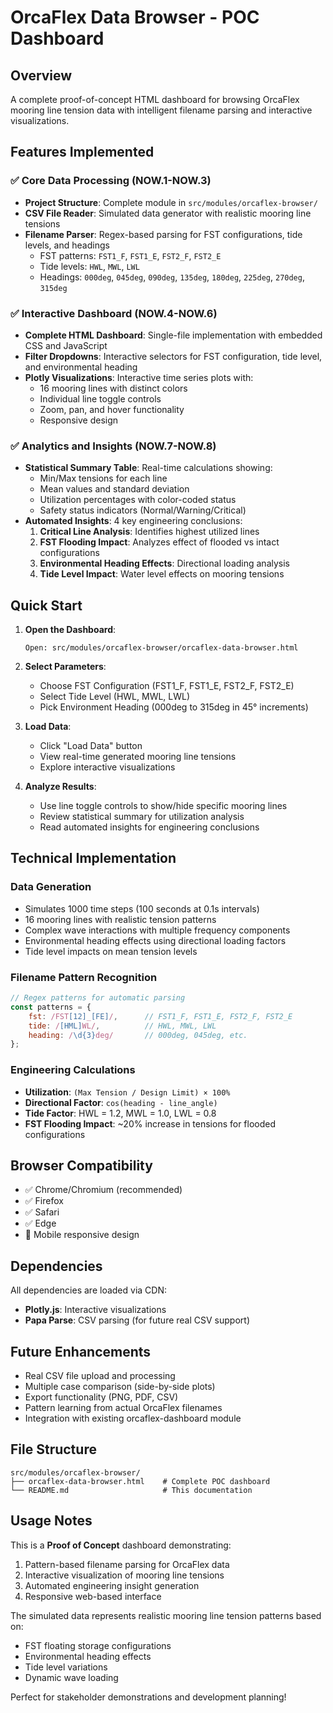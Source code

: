 # OrcaFlex Data Browser - POC Dashboard

## Overview

A complete proof-of-concept HTML dashboard for browsing OrcaFlex mooring line tension data with intelligent filename parsing and interactive visualizations.

## Features Implemented

### ✅ Core Data Processing (NOW.1-NOW.3)
- **Project Structure**: Complete module in `src/modules/orcaflex-browser/`
- **CSV File Reader**: Simulated data generator with realistic mooring line tensions
- **Filename Parser**: Regex-based parsing for FST configurations, tide levels, and headings
  - FST patterns: `FST1_F`, `FST1_E`, `FST2_F`, `FST2_E`
  - Tide levels: `HWL`, `MWL`, `LWL`
  - Headings: `000deg`, `045deg`, `090deg`, `135deg`, `180deg`, `225deg`, `270deg`, `315deg`

### ✅ Interactive Dashboard (NOW.4-NOW.6)
- **Complete HTML Dashboard**: Single-file implementation with embedded CSS and JavaScript
- **Filter Dropdowns**: Interactive selectors for FST configuration, tide level, and environmental heading
- **Plotly Visualizations**: Interactive time series plots with:
  - 16 mooring lines with distinct colors
  - Individual line toggle controls
  - Zoom, pan, and hover functionality
  - Responsive design

### ✅ Analytics and Insights (NOW.7-NOW.8)
- **Statistical Summary Table**: Real-time calculations showing:
  - Min/Max tensions for each line
  - Mean values and standard deviation
  - Utilization percentages with color-coded status
  - Safety status indicators (Normal/Warning/Critical)
- **Automated Insights**: 4 key engineering conclusions:
  1. **Critical Line Analysis**: Identifies highest utilized lines
  2. **FST Flooding Impact**: Analyzes effect of flooded vs intact configurations
  3. **Environmental Heading Effects**: Directional loading analysis
  4. **Tide Level Impact**: Water level effects on mooring tensions

## Quick Start

1. **Open the Dashboard**:
   ```
   Open: src/modules/orcaflex-browser/orcaflex-data-browser.html
   ```

2. **Select Parameters**:
   - Choose FST Configuration (FST1_F, FST1_E, FST2_F, FST2_E)
   - Select Tide Level (HWL, MWL, LWL)
   - Pick Environment Heading (000deg to 315deg in 45° increments)

3. **Load Data**:
   - Click "Load Data" button
   - View real-time generated mooring line tensions
   - Explore interactive visualizations

4. **Analyze Results**:
   - Use line toggle controls to show/hide specific mooring lines
   - Review statistical summary for utilization analysis
   - Read automated insights for engineering conclusions

## Technical Implementation

### Data Generation
- Simulates 1000 time steps (100 seconds at 0.1s intervals)
- 16 mooring lines with realistic tension patterns
- Complex wave interactions with multiple frequency components
- Environmental heading effects using directional loading factors
- Tide level impacts on mean tension levels

### Filename Pattern Recognition
```javascript
// Regex patterns for automatic parsing
const patterns = {
    fst: /FST[12]_[FE]/,      // FST1_F, FST1_E, FST2_F, FST2_E
    tide: /[HML]WL/,          // HWL, MWL, LWL
    heading: /\d{3}deg/       // 000deg, 045deg, etc.
};
```

### Engineering Calculations
- **Utilization**: `(Max Tension / Design Limit) × 100%`
- **Directional Factor**: `cos(heading - line_angle)`
- **Tide Factor**: HWL = 1.2, MWL = 1.0, LWL = 0.8
- **FST Flooding Impact**: ~20% increase in tensions for flooded configurations

## Browser Compatibility

- ✅ Chrome/Chromium (recommended)
- ✅ Firefox
- ✅ Safari
- ✅ Edge
- 📱 Mobile responsive design

## Dependencies

All dependencies are loaded via CDN:
- **Plotly.js**: Interactive visualizations
- **Papa Parse**: CSV parsing (for future real CSV support)

## Future Enhancements

- Real CSV file upload and processing
- Multiple case comparison (side-by-side plots)
- Export functionality (PNG, PDF, CSV)
- Pattern learning from actual OrcaFlex filenames
- Integration with existing orcaflex-dashboard module

## File Structure

```
src/modules/orcaflex-browser/
├── orcaflex-data-browser.html    # Complete POC dashboard
└── README.md                     # This documentation
```

## Usage Notes

This is a **Proof of Concept** dashboard demonstrating:
1. Pattern-based filename parsing for OrcaFlex data
2. Interactive visualization of mooring line tensions
3. Automated engineering insight generation
4. Responsive web-based interface

The simulated data represents realistic mooring line tension patterns based on:
- FST floating storage configurations
- Environmental heading effects
- Tide level variations
- Dynamic wave loading

Perfect for stakeholder demonstrations and development planning!